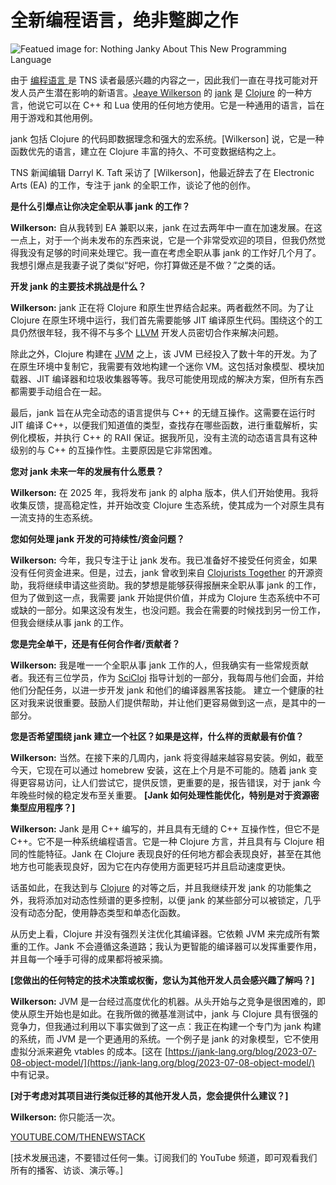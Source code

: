 # 全新编程语言，绝非蹩脚之作

![Featued image for: Nothing Janky About This New Programming Language](https://cdn.thenewstack.io/media/2025/01/1d056ff7-fredrick-tendong-hvyepjyehdq-unsplash-1-1024x683.jpg)

由于 [编程语言 ](https://thenewstack.io/programming-languages/) 是 TNS 读者最感兴趣的内容之一，因此我们一直在寻找可能对开发人员产生潜在影响的新语言。[Jeaye Wilkerson](https://www.linkedin.com/in/jeaye/) 的 [jank](https://jank-lang.org/) 是 [Clojure](https://thenewstack.io/stack-overflow-rust-remains-most-favored-but-clojure-pays-the-most/) 的一种方言，他说它可以在 C++ 和 Lua 使用的任何地方使用。它是一种通用的语言，旨在用于游戏和其他用例。

jank 包括 Clojure 的代码即数据理念和强大的宏系统。[Wilkerson] 说，它是一种函数优先的语言，建立在 Clojure 丰富的持久、不可变数据结构之上。

TNS 新闻编辑 Darryl K. Taft 采访了 [Wilkerson]，他最近辞去了在 Electronic Arts (EA) 的工作，专注于 jank 的全职工作，谈论了他的创作。

**是什么引爆点让你决定全职从事 jank 的工作？**

**Wilkerson:** 自从我转到 EA 兼职以来，jank 在过去两年中一直在加速发展。在这一点上，对于一个尚未发布的东西来说，它是一个非常受欢迎的项目，但我仍然觉得我没有足够的时间来处理它。我一直在考虑全职从事 jank 的工作好几个月了。我想引爆点是我妻子说了类似“好吧，你打算做还是不做？”之类的话。

**开发 jank 的主要技术挑战是什么？**

**Wilkerson:** jank 正在将 Clojure 和原生世界结合起来。两者截然不同。为了让 Clojure 在原生环境中运行，我们首先需要能够 JIT 编译原生代码。围绕这个的工具仍然很年轻，我不得不与多个 [LLVM](https://llvm.org/) 开发人员密切合作来解决问题。

除此之外，Clojure 构建在 [JVM](https://www.ibm.com/docs/en/b2b-integrator/6.1.1?topic=management-java-virtual-machine) 之上，该 JVM 已经投入了数十年的开发。为了在原生环境中复制它，我需要有效地构建一个迷你 VM。这包括对象模型、模块加载器、JIT 编译器和垃圾收集器等等。我尽可能使用现成的解决方案，但所有东西都需要手动组合在一起。

最后，jank 旨在从完全动态的语言提供与 C++ 的无缝互操作。这需要在运行时 JIT 编译 C++，以便我们知道值的类型，查找存在哪些函数，进行重载解析，实例化模板，并执行 C++ 的 RAII 保证。据我所见，没有主流的动态语言具有这种级别的与 C++ 的互操作性。主要原因是它非常困难。

**您对 jank 未来一年的发展有什么愿景？**

**Wilkerson:** 在 2025 年，我将发布 jank 的 alpha 版本，供人们开始使用。我将收集反馈，提高稳定性，并开始改变 Clojure 生态系统，使其成为一个对原生具有一流支持的生态系统。

**您如何处理 jank 开发的可持续性/资金问题？**

**Wilkerson:** 今年，我只专注于让 jank 发布。我已准备好不接受任何资金，如果没有任何资金进来。但是，过去，jank 曾收到来自 [Clojurists Together](https://www.clojuriststogether.org/) 的开源资助，我将继续申请这些资助。我的梦想是能够获得报酬来全职从事 jank 的工作，但为了做到这一点，我需要 jank 开始提供价值，并成为 Clojure 生态系统中不可或缺的一部分。如果这没有发生，也没问题。我会在需要的时候找到另一份工作，但我会继续从事 jank 的工作。

**您是完全单干，还是有任何合作者/贡献者？**

**Wilkerson:** 我是唯一一个全职从事 jank 工作的人，但我确实有一些常规贡献者。我还有三位学员，作为 [SciCloj](https://scicloj.github.io/) 指导计划的一部分，我每周与他们会面，并给他们分配任务，以进一步开发 jank 和他们的编译器黑客技能。
建立一个健康的社区对我来说很重要。鼓励人们提供帮助，并让他们更容易做到这一点，是其中的一部分。

**您是否希望围绕 jank 建立一个社区？如果是这样，什么样的贡献最有价值？**

**Wilkerson:** 当然。在接下来的几周内，jank 将变得越来越容易安装。例如，截至今天，它现在可以通过 homebrew 安装，这在上个月是不可能的。随着 jank 变得更容易访问，让人们尝试它，提供反馈，更重要的是，报告错误，对于 jank 今年晚些时候的稳定发布至关重要。
**[Jank 如何处理性能优化，特别是对于资源密集型应用程序？]**

**Wilkerson:** Jank 是用 C++ 编写的，并且具有无缝的 C++ 互操作性，但它不是 C++。它不是一种系统编程语言。它是一种 Clojure 方言，并且具有与 Clojure 相同的性能特征。Jank 在 Clojure 表现良好的任何地方都会表现良好，甚至在其他地方也可能表现良好，因为它在内存使用方面更轻巧并且启动速度更快。

话虽如此，在我达到与 [Clojure](https://thenewstack.io/from-c-to-clojure-new-language-promises-best-of-both) 的对等之后，并且我继续开发 jank 的功能集之外，我将添加对动态性频谱的更多控制，以便 jank 的某些部分可以被锁定，几乎没有动态分配，使用静态类型和单态化函数。

从历史上看，Clojure 并没有强烈关注优化其编译器。它依赖 JVM 来完成所有繁重的工作。Jank 不会遵循这条道路；我认为更智能的编译器可以发挥重要作用，并且每一个唾手可得的成果都将被采摘。

**[您做出的任何特定的技术决策或权衡，您认为其他开发人员会感兴趣了解吗？]**

**Wilkerson:** JVM 是一台经过高度优化的机器。从头开始与之竞争是很困难的，即使从原生开始也是如此。在我所做的微基准测试中，jank 与 Clojure 具有很强的竞争力，但我通过利用以下事实做到了这一点：我正在构建一个专门为 jank 构建的系统，而 JVM 是一个更通用的系统。一个例子是 jank 的对象模型，它不使用虚拟分派来避免 vtables 的成本。[这在 [https://jank-lang.org/blog/2023-07-08-object-model/](https://jank-lang.org/blog/2023-07-08-object-model/) 中有记录。

**[对于考虑对其项目进行类似迁移的其他开发人员，您会提供什么建议？]**

**Wilkerson:** 你只能活一次。

[YOUTUBE.COM/THENEWSTACK](https://youtube.com/thenewstack?sub_confirmation=1)

[技术发展迅速，不要错过任何一集。订阅我们的 YouTube 频道，即可观看我们所有的播客、访谈、演示等。]